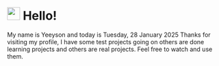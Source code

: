  <h1>
    <img src="https://emojis.slackmojis.com/emojis/images/1643510097/45343/hi.gif?1643510097" width="30"/> 
    Hello!
 </h1>
 <p>
    My name is Yeeyson and today is Tuesday, 28 January 2025
    Thanks for visiting my profile, I have some test projects going on others are done learning projects and others are real projects.
    Feel free to watch and use them.
 </p>